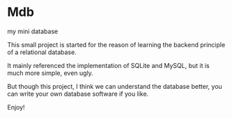 Mdb
===
my mini database

This small project is started for the reason of learning the backend principle 
of a relational database.

It mainly referenced the implementation of SQLite and MySQL, but it is much more
simple, even ugly.

But though this project, I think we can understand the database better, you can write
your own database software if you like.

Enjoy!
